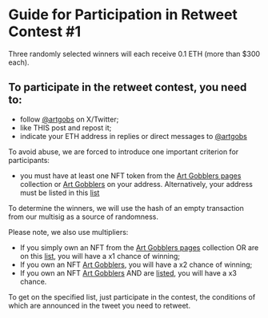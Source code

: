 # Guide for Participation in Retweet Contest #1

Three randomly selected winners will each receive 0.1 ETH (more than $300 each).

## To participate in the retweet contest, you need to:
* follow [@artgobs](https://twitter.com/artgobs) on X/Twitter;
* like THIS post and repost it;
* indicate your ETH address in replies or direct messages to [@artgobs](https://twitter.com/artgobs)

To avoid abuse, we are forced to introduce one important criterion for participants:
* you must have at least one NFT token from the [Art Gobblers pages](https://blur.io/collection/pages) collection or [Art Gobblers](https://blur.io/collection/artgobblers) on your address. Alternatively, your address must be listed in this [list](https://github.com/Artgobblers-community/Contests/blob/main/active-members-list.txt)

To determine the winners, we will use the hash of an empty transaction from our multisig as a source of randomness.

Please note, we also use multipliers:

* If you simply own an NFT from the [Art Gobblers pages](https://blur.io/collection/pages) collection OR are on this [list](https://github.com/Artgobblers-community/Contests/blob/main/active-members-list.txt), you will have a x1 chance of winning;
* If you own an NFT [Art Gobblers](https://blur.io/collection/artgobblers), you will have a x2 chance of winning;
* If you own an NFT [Art Gobblers](https://blur.io/collection/artgobblers) AND are [listed](https://github.com/Artgobblers-community/Contests/blob/main/active-members-list.txt), you will have a x3 chance.
  
To get on the specified list, just participate in the contest, the conditions of which are announced in the tweet you need to retweet.
